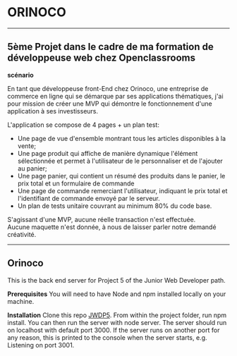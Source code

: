 # ORINOCO

------

## 5ème Projet dans le cadre de ma formation de développeuse web chez Openclassrooms

__scénario__

En tant que développeuse front-End chez Orinoco, une entreprise de commerce en ligne qui se démarque par ses applications thématiques, j'ai pour mission de créer une MVP qui démontre le fonctionnement d'une application à ses investisseurs. 

L'application se compose de 4 pages + un plan test:  
* Une page de vue d'ensemble montrant tous les articles disponibles à la vente;
* Une page produit qui affiche de manière dynamique l'élément sélectionnée et permet à l'utilisateur de le personnaliser et de l'ajouter au panier;
* Une page panier, qui contient un résumé des produits dans le panier, le prix total et un formulaire de commande
* Une page de commande remerciant l'utilisateur, indiquant le prix total et l'identifiant de commande envoyé par le serveur.
* Un plan de tests unitaire couvrant au minimum 80% du code base.  

S'agissant d'une MVP, aucune réelle transaction n'est effectuée.  
Aucune maquette n'est donnée, à nous de laisser parler notre demandé créativité.  

-------------------------------------

## Orinoco
This is the back end server for Project 5 of the Junior Web Developer path.

__Prerequisites__
You will need to have Node and npm installed locally on your machine.

__Installation__
Clone this repo [JWDP5](https://github.com/OpenClassrooms-Student-Center/JWDP5). From within the project folder, run npm install. You can then run the server with node server. The server should run on localhost with default port 3000. If the server runs on another port for any reason, this is printed to the console when the server starts, e.g. Listening on port 3001.